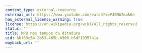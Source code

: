 ```yaml
---
content_type: external-resource
external_url: https://www.youtube.com/watch?v=P4BNAZmok6o
has_external_license_warning: true
license: https://en.wikipedia.org/wiki/All_rights_reserved
status: ''
title: MPB nos tempos da ditadura
uid: 6bf89c54-2b53-469b-b300-b5df19357a1a
wayback_url: ''
---
```

